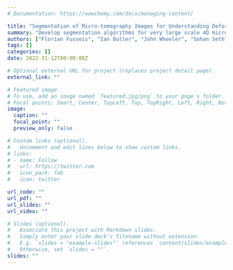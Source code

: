 ```yaml
---
# Documentation: https://wowchemy.com/docs/managing-content/

title: "Segmentation of Micro-tomography Images for Understanding Deformation of Rocks"
summary: "Develop segmentation algorithms for very large scale 4D microtomography images without human supervision. The segmented images will inform critical parameters to understand the mechanism of rock deformation."
authors: ["Florian Fusseis", "Ian Butler", "John Wheeler", "Sohan Seth", "Stephen Elphick"]
tags: []
categories: []
date: 2022-31-12T00:00:00Z

# Optional external URL for project (replaces project detail page).
external_link: ""

# Featured image
# To use, add an image named `featured.jpg/png` to your page's folder.
# Focal points: Smart, Center, TopLeft, Top, TopRight, Left, Right, BottomLeft, Bottom, BottomRight.
image:
  caption: ""
  focal_point: ""
  preview_only: false

# Custom links (optional).
#   Uncomment and edit lines below to show custom links.
# links:
# - name: Follow
#   url: https://twitter.com
#   icon_pack: fab
#   icon: twitter

url_code: ""
url_pdf: ""
url_slides: ""
url_video: ""

# Slides (optional).
#   Associate this project with Markdown slides.
#   Simply enter your slide deck's filename without extension.
#   E.g. `slides = "example-slides"` references `content/slides/example-slides.md`.
#   Otherwise, set `slides = ""`.
slides: ""
---
```


